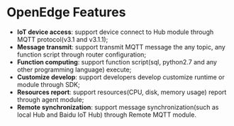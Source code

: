 # OpenEdge Features

- **IoT device access**: support device connect to Hub module through MQTT protocol(v3.1 and v3.1.1);
- **Message transmit**: support transmit MQTT message the any topic, any function script through router configuration;
- **Function computing**: support function script(sql, python2.7 and any other programming language) execute;
- **Customize develop**: support developers develop customize runtime or module through SDK;
- **Resources report**: support resources(CPU, disk, memory usage) report through agent module;
- **Remote synchronization**: support message synchronization(such as local Hub and Baidu IoT Hub) through Remote MQTT module.